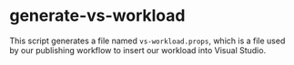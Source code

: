 # generate-vs-workload

This script generates a file named `vs-workload.props`, which is a file used
by our publishing workflow to insert our workload into Visual Studio.
